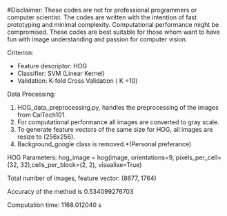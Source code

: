 #Disclaimer: 
These codes are not for professional programmers or computer scientist. The codes are written with the intention of fast prototyping and
minimal complexity. Computational performance might be compromised. These codes are best suitable for those whom want to have fun with 
image understanding and passion for computer vision. 

Criterion:
* Feature descriptor: HOG
* Classifier: SVM (Linear Kernel)
* Validation: K-fold Cross Validation ( K =10) 

Data Processing:
1. HOG_data_preprocessing.py, handles the preprocessing of the images from CalTech101. 
2. For computational performance all images are converted to gray scale. 
3. To generate feature vectors of the same size for HOG, all images are resize to (256x256). 
4. Background_google class is removed.*(Personal preferance)  


HOG Parameters:
hog_image = hog(image, orientations=9, pixels_per_cell=(32, 32),cells_per_block=(2, 2), visualise=True)

Total number of images, feature vector: (8677, 1764)

Accuracy of the method is 0.534099276703

Computation time: 1168.012040 s

